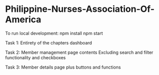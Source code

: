 # Philippine-Nurses-Association-Of-America

To run local development:
npm install
npm start


Task 1:
Entirety of the chapters dashboard

Task 2: Member management page contents 
Excluding search and filter functionality and checkboxes 

Task 3: Member details page 
plus buttons and functions 
